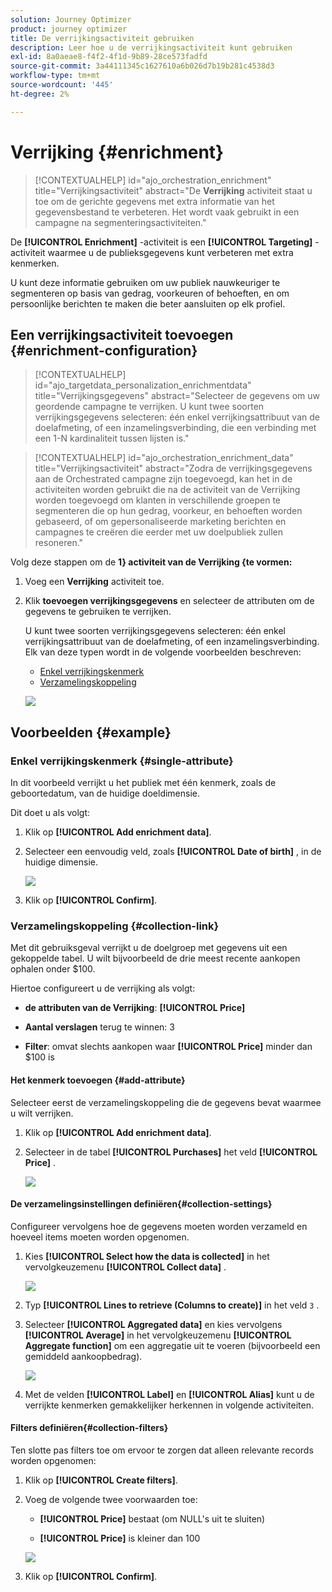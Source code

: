 ```yaml
---
solution: Journey Optimizer
product: journey optimizer
title: De verrijkingsactiviteit gebruiken
description: Leer hoe u de verrijkingsactiviteit kunt gebruiken
exl-id: 8a0aeae8-f4f2-4f1d-9b89-28ce573fadfd
source-git-commit: 3a44111345c1627610a6b026d7b19b281c4538d3
workflow-type: tm+mt
source-wordcount: '445'
ht-degree: 2%

---
```



# Verrijking {#enrichment}

>[!CONTEXTUALHELP]
>id="ajo_orchestration_enrichment"
>title="Verrijkingsactiviteit"
>abstract="De **Verrijking** activiteit staat u toe om de gerichte gegevens met extra informatie van het gegevensbestand te verbeteren. Het wordt vaak gebruikt in een campagne na segmenteringsactiviteiten."

De **[!UICONTROL Enrichment]** -activiteit is een **[!UICONTROL Targeting]** -activiteit waarmee u de publieksgegevens kunt verbeteren met extra kenmerken.

U kunt deze informatie gebruiken om uw publiek nauwkeuriger te segmenteren op basis van gedrag, voorkeuren of behoeften, en om persoonlijke berichten te maken die beter aansluiten op elk profiel.

## Een verrijkingsactiviteit toevoegen {#enrichment-configuration}

>[!CONTEXTUALHELP]
>id="ajo_targetdata_personalization_enrichmentdata"
>title="Verrijkingsgegevens"
>abstract="Selecteer de gegevens om uw geordende campagne te verrijken. U kunt twee soorten verrijkingsgegevens selecteren: één enkel verrijkingsattribuut van de doelafmeting, of een inzamelingsverbinding, die een verbinding met een 1-N kardinaliteit tussen lijsten is."

>[!CONTEXTUALHELP]
>id="ajo_orchestration_enrichment_data"
>title="Verrijkingsactiviteit"
>abstract="Zodra de verrijkingsgegevens aan de Orchestrated campagne zijn toegevoegd, kan het in de activiteiten worden gebruikt die na de activiteit van de Verrijking worden toegevoegd om klanten in verschillende groepen te segmenteren die op hun gedrag, voorkeur, en behoeften worden gebaseerd, of om gepersonaliseerde marketing berichten en campagnes te creëren die eerder met uw doelpubliek zullen resoneren."

Volg deze stappen om de **1} activiteit van de Verrijking {te vormen:**

1. Voeg een **Verrijking** activiteit toe.

1. Klik **toevoegen verrijkingsgegevens** en selecteer de attributen om de gegevens te gebruiken te verrijken.

   U kunt twee soorten verrijkingsgegevens selecteren: één enkel verrijkingsattribuut van de doelafmeting, of een inzamelingsverbinding. Elk van deze typen wordt in de volgende voorbeelden beschreven:

   * [Enkel verrijkingskenmerk](#single-attribute)
   * [Verzamelingskoppeling](#collection-link)

   ![](../assets/enrichment-1.png)

## Voorbeelden {#example}

### Enkel verrijkingskenmerk {#single-attribute}

In dit voorbeeld verrijkt u het publiek met één kenmerk, zoals de geboortedatum, van de huidige doeldimensie.

Dit doet u als volgt:

1. Klik op **[!UICONTROL Add enrichment data]**.

1. Selecteer een eenvoudig veld, zoals **[!UICONTROL Date of birth]** , in de huidige dimensie.

   ![](../assets/enrichment-2.png)

1. Klik op **[!UICONTROL Confirm]**.

### Verzamelingskoppeling {#collection-link}

Met dit gebruiksgeval verrijkt u de doelgroep met gegevens uit een gekoppelde tabel. U wilt bijvoorbeeld de drie meest recente aankopen ophalen onder $100.

Hiertoe configureert u de verrijking als volgt:

* **de attributen van de Verrijking**: **[!UICONTROL Price]**

* **Aantal verslagen** terug te winnen: 3

* **Filter**: omvat slechts aankopen waar **[!UICONTROL Price]** minder dan $100 is

#### Het kenmerk toevoegen {#add-attribute}

Selecteer eerst de verzamelingskoppeling die de gegevens bevat waarmee u wilt verrijken.

1. Klik op **[!UICONTROL Add enrichment data]**.

1. Selecteer in de tabel **[!UICONTROL Purchases]** het veld **[!UICONTROL Price]** .

   ![](../assets/enrichment-2.png)

#### De verzamelingsinstellingen definiëren{#collection-settings}

Configureer vervolgens hoe de gegevens moeten worden verzameld en hoeveel items moeten worden opgenomen.

1. Kies **[!UICONTROL Select how the data is collected]** in het vervolgkeuzemenu **[!UICONTROL Collect data]** .

   ![](../assets/enrichment-4.png)

1. Typ **[!UICONTROL Lines to retrieve (Columns to create)]** in het veld `3` .

1. Selecteer **[!UICONTROL Aggregated data]** en kies vervolgens **[!UICONTROL Average]** in het vervolgkeuzemenu **[!UICONTROL Aggregate function]** om een aggregatie uit te voeren (bijvoorbeeld een gemiddeld aankoopbedrag).

   ![](../assets/enrichment-5.png)

1. Met de velden **[!UICONTROL Label]** en **[!UICONTROL Alias]** kunt u de verrijkte kenmerken gemakkelijker herkennen in volgende activiteiten.

#### Filters definiëren{#collection-filters}

Ten slotte pas filters toe om ervoor te zorgen dat alleen relevante records worden opgenomen:

1. Klik op **[!UICONTROL Create filters]**.

1. Voeg de volgende twee voorwaarden toe:

   * **[!UICONTROL Price]** bestaat (om NULL&#39;s uit te sluiten)

   * **[!UICONTROL Price]** is kleiner dan 100

   ![](../assets/enrichment-6.png)

1. Klik op **[!UICONTROL Confirm]**.


<!--
#### Define the sorting{#collection-sorting}

We now need to apply sorting in order to retrieve the three **latest** purchases.

1. Activate the **Enable sorting** option.
1. Click inside the **Attribute** field.
1. Select the **Order date** field.
1. Click **Confirm**. 
1. Select **Descending** from the **Sort** drop-down.

![](../assets/workflow-enrichment7bis.png)


## Data reconciliation {#reconciliation}

>[!CONTEXTUALHELP]
>id="ajo_orchestration_enrichment_reconciliation"
>title="Reconciliation"
>abstract="The **Enrichment** activity can be used to reconcile data from the Journey Optimizer schema with data from another schema, or with data coming from a temporary schema such as data uploaded using a Load file activity. This type of link defines a reconciliation towards a unique record. Journey Optimizer creates a link to a target table by adding a foreign key in it for storing a reference to the unique record."

The **Enrichment** activity can be used to reconcile data from the the Campaign database schema with data from another schema, or with data coming from a temporary schema such as data uploaded using a Load file activity. This type of link defines a reconciliation towards a unique record. Journey Optimizer creates a link to a target table by adding a foreign key in it for storing a reference to the unique record.

For example, you can use this option to reconcile a profile's country, specified in an uploaded file, with one of the countries available in the dedicated table of the Campaign database. 

Follow the steps to configure an **Enrichment** activity with a reconciliation link: 

1. Click the **Add link** button in the **Reconciliation** section.
1. Identify the data you want to create a reconciliation link with.

    * To create a reconciliation link with data from the Campaign database, select **Database schema** and choose the schema where the target is stored. 
    * To create a reconciliation link with data coming from the input transition, select **Temporary schema** and choose the Orchestrated campaign transition where the target data is stored. 

1. The **Label** and **Name** fields are automatically populated based on the selected target schema. You can change their values if necessary.

1. In the **Reconciliation criteria** section, specify how you want to reconcile data from the source and destination tables:

    * **Simple join**: Reconcile a specific field from the source table with another field in the destination table. To do this, click the **Add join** button and specify the **Source** and **Destination** fields to use for the reconciliation.

        >[!NOTE]
        >
        >You can use one or more **Simple join** criteria, in which case they must all be verified so that the data can be linked together.

    * **Advanced join**: Use the rule builder to configure the reconciliation criteria. To do this, click the **Create condition** button then define your reconciliation criteria by building your own rule using AND and OR operations.

The example below shows an Orchestrated campaign configured to create a link between Journey Optimizer profiles table and a temporary table generated a **Load file** activity. In this example, the **Enrichment** activity reconciliates both tables using the email address as reconciliation criteria.

![](../assets/enrichment-reconciliation.png)

### Enrichment with linked data {#link-example}

The example below shows an Orchestrated campaign configured to create a link between two transitions. The first transitions targets profile data using a **Query** activity, while the second transition includes purchase data stored into a file loaded through a Load file activity.

![](../assets/enrichment-uc-link.png)

* The first **Enrichment** activity links the primary set (data from the **Query** activity) with the schema from the **Load file** activity. This allows us to match each profile targeted by the query with the corresponding purchase data.

    ![](../assets/enrichment-uc-link-purchases.png)

* A second **Enrichment** activity is added in order to enrich data from the Orchestrated campaign table with the purchase data coming from the **Load file** activity. This allows us to use those data in further activities, for example, to personalize messages sent to the customers with information on their purchase.

    ![](../assets/enrichment-uc-link-data.png)


## Create links between tables {#create-links}

>[!CONTEXTUALHELP]
>id="ajo_orchestration_enrichment_simplejoin"
>title="Link definition"
>abstract="Create a link between the working table data and Adobe Journey Optimizer. For example, if you load data from a file which contains the account number, country and email of recipients, you have to create a link towards the country table in order to update this information in their profiles."

The **[!UICONTROL Link definition]** section allows you to create a link between the working table data and Adobe Journey Optimizer. For example, if you load data from a file which contains the account number, country and email of recipients, you have to create a link towards the country table in order to update this information in their profiles.

There are several types of links available:

* **[!UICONTROL 1 cardinality simple link]**: Each record from the primary set can be associated with one and only one record from the linked data.
* **[!UICONTROL 0 or 1 cardinality simple link]**: Each record from the primary set can be associated with 0 or 1 record from the linked data, but not more than one.
* **[!UICONTROL N cardinality collection link]**: Each record from the primary set can be associated with 0, 1 or more (N) records from the linked data.

To create a link, follow these steps:

1. In the **[!UICONTROL Link definition]** section, click the **[!UICONTROL Add link]** button.

    ![](../assets/workflow-enrichment-link.png)

1. In the **Relation type** drop-down list, choose the type of link you want to create.

1. Identify the target you want to link the primary set to:

    * To link an existing table in the database, choose **[!UICONTROL Database schema]** and select the desired table from the **[!UICONTROL Target schema]** field.
    * To link with data from the input transition, choose **Temporary schema** and select the transition whose data you want to use.

1. Define the reconciliation criteria to match data from the primary set with the linked schema. There are two types of joins available:

    * **Simple join**: Select a specific attribute to match data from the two schemas. Click **Add join** and select the **Source** and **Destination** attributes to use as reconciliation criteria. 
    * **Advanced join**: Create a join using advanced conditions. Click **Add join** and click the **Create condition** button to open the rule builder.

A workflow example using links is available in the [Examples](#link-example) section.

## Add offers {#add-offers}

>[!CONTEXTUALHELP]
>id="ajo_orchestration_enrichment_offer_proposition"
>title="Offer proposition"
>abstract="The Enrichment activity allows you to add offers for each profile."

The **[!UICONTROL Enrichment]** activity allows you to add offers for each profile.

To do so, follow the steps to configure an **[!UICONTROL Enrichment]** activity with an offer: 

1. In the **[!UICONTROL Enrichment]** activity, at the **[!UICONTROL Offer proposition]** section, click on the **[!UICONTROL Add offer]** button

    ![](../assets/enrichment-addoffer.png)

1. You have two choices for the offer selection :

    * **[!UICONTROL Search for the best offer in category]** : check this option and specify the offer engine call parameters (offer space, category or theme(s), contact date, number of offers to keep). The engine will calculate the best offer(s) to add according to these parameters. We recommend completing either the Category or the Theme field, rather than both at the same time.

        ![](../assets/enrichment-bestoffer.png)

    * **[!UICONTROL A predefined offer]** : check this option and specify an offer space, a specific offer, and a contact date to directly configure the offer that you would like to add, without calling the offer engine.

        ![](../assets/enrichment-predefinedoffer.png)

1. After selecting your offer, click on **[!UICONTROL Confirm]** button.

You can now use the offer in the delivery activity.



### Using the offers from Enrichment activity

Within an Orchestrated campaign, if you want to use the offers you get from an enrichment activity in your delivery, follow the steps below:

1. Open the delivery activity and go in the content edition. Click on **[!UICONTROL Offers settings]** button and select in the drop-down list the **[!UICONTROL Offers space]** corresponding to your offer. 
If you want to to view only offers from the enrichment activity, set the number of **[!UICONTROL Propositions]** to 0, and save the modifications.

    ![](../assets/offers-settings.png) 

1. In the Email Designer, when adding a personalization with offers, click on the **[!UICONTROL Propositions]** icon, it will display the offer(s) you get from the **[!UICONTROL Enrichment]** activity. Open the offer you want to choose by clicking on it.

    ![](../assets/offers-propositions.png) 

    Go in **[!UICONTROL Rendering functions]** and choose **[!UICONTROL HTML rendering]** or **[!UICONTROL Text rendering]** according to your needs.

    ![](../assets/offers-rendering.png) 

>[!NOTE]
>
>If you choose to have more than one offer in the **[!UICONTROL Enrichment]** activity at the **[!UICONTROL Number of offers to keep]** option, all the offers are displayed when clicking on the **[!UICONTROL Propositions]** icon.

-->
